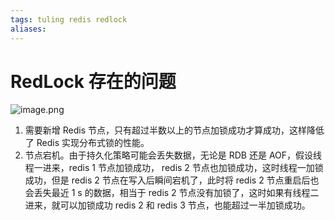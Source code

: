 ```yaml
---
tags: tuling redis redlock  
aliases: 
---
```

# RedLock 存在的问题
![image.png](https://oss-picgo-skf.oss-cn-hangzhou.aliyuncs.com/ob/img/20230702174601.png)

1. 需要新增 Redis 节点，只有超过半数以上的节点加锁成功才算成功，这样降低了 Redis 实现分布式锁的性能。
2. 节点宕机。由于持久化策略可能会丢失数据，无论是 RDB 还是 AOF，假设线程一进来，redis 1 节点加锁成功， redis 2 节点也加锁成功，这时线程一加锁成功，但是 redis 2 节点在写入后瞬间宕机了，此时将 redis 2 节点重启后也会丢失最近 1 s 的数据，相当于 redis 2 节点没有加锁了，这时如果有线程二进来，就可以加锁成功 redis 2 和 redis 3 节点，也能超过一半加锁成功。